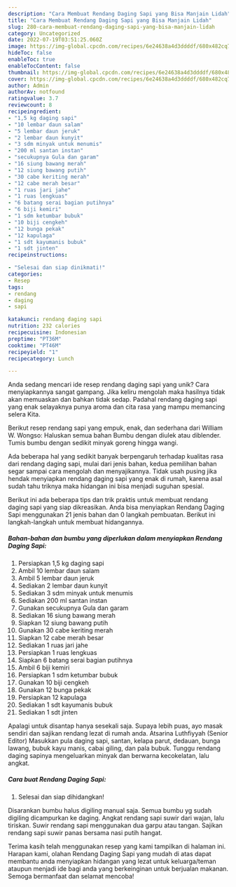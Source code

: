 ```yaml
---
description: "Cara Membuat Rendang Daging Sapi yang Bisa Manjain Lidah"
title: "Cara Membuat Rendang Daging Sapi yang Bisa Manjain Lidah"
slug: 280-cara-membuat-rendang-daging-sapi-yang-bisa-manjain-lidah
category: Uncategorized
date: 2022-07-19T03:51:25.060Z
image: https://img-global.cpcdn.com/recipes/6e24638a4d3ddddf/680x482cq70/rendang-daging-sapi-foto-resep-utama.jpg
hideToc: false
enableToc: true
enableTocContent: false
thumbnail: https://img-global.cpcdn.com/recipes/6e24638a4d3ddddf/680x482cq70/rendang-daging-sapi-foto-resep-utama.jpg
cover: https://img-global.cpcdn.com/recipes/6e24638a4d3ddddf/680x482cq70/rendang-daging-sapi-foto-resep-utama.jpg
author: Admin
authorAv: notfound
ratingvalue: 3.7
reviewcount: 8
recipeingredient:
- "1,5 kg daging sapi"
- "10 lembar daun salam"
- "5 lembar daun jeruk"
- "2 lembar daun kunyit"
- "3 sdm minyak untuk menumis"
- "200 ml santan instan"
- "secukupnya Gula dan garam"
- "16 siung bawang merah"
- "12 siung bawang putih"
- "30 cabe keriting merah"
- "12 cabe merah besar"
- "1 ruas jari jahe"
- "1 ruas lengkuas"
- "6 batang serai bagian putihnya"
- "6 biji kemiri"
- "1 sdm ketumbar bubuk"
- "10 biji cengkeh"
- "12 bunga pekak"
- "12 kapulaga"
- "1 sdt kayumanis bubuk"
- "1 sdt jinten"
recipeinstructions:

- "Selesai dan siap dinikmati!"
categories:
- Resep
tags:
- rendang
- daging
- sapi

katakunci: rendang daging sapi 
nutrition: 232 calories
recipecuisine: Indonesian
preptime: "PT36M"
cooktime: "PT46M"
recipeyield: "1"
recipecategory: Lunch

---
```





Anda sedang mencari ide resep rendang daging sapi yang unik? Cara menyiapkannya sangat gampang. Jika keliru mengolah maka hasilnya tidak akan memuaskan dan bahkan tidak sedap. Padahal rendang daging sapi yang enak selayaknya punya aroma dan cita rasa yang mampu memancing selera Kita.





Berikut resep rendang sapi yang empuk, enak, dan sederhana dari William W. Wongso: Haluskan semua bahan Bumbu dengan diulek atau diblender. Tumis bumbu dengan sedikit minyak goreng hingga wangi.

Ada beberapa hal yang sedikit banyak berpengaruh terhadap kualitas rasa dari rendang daging sapi, mulai dari jenis bahan, kedua pemilihan bahan segar sampai cara mengolah dan menyajikannya. Tidak usah pusing jika hendak menyiapkan rendang daging sapi yang enak di rumah, karena asal sudah tahu triknya maka hidangan ini bisa menjadi suguhan spesial.






Berikut ini ada beberapa tips dan trik praktis untuk membuat rendang daging sapi yang siap dikreasikan. Anda bisa menyiapkan Rendang Daging Sapi menggunakan 21 jenis bahan dan 0 langkah pembuatan. Berikut ini langkah-langkah untuk membuat hidangannya.

<!--inarticleads1-->

##### Bahan-bahan dan bumbu yang diperlukan dalam menyiapkan Rendang Daging Sapi:

1. Persiapkan 1,5 kg daging sapi
1. Ambil 10 lembar daun salam
1. Ambil 5 lembar daun jeruk
1. Sediakan 2 lembar daun kunyit
1. Sediakan 3 sdm minyak untuk menumis
1. Sediakan 200 ml santan instan
1. Gunakan secukupnya Gula dan garam
1. Sediakan 16 siung bawang merah
1. Siapkan 12 siung bawang putih
1. Gunakan 30 cabe keriting merah
1. Siapkan 12 cabe merah besar
1. Sediakan 1 ruas jari jahe
1. Persiapkan 1 ruas lengkuas
1. Siapkan 6 batang serai bagian putihnya
1. Ambil 6 biji kemiri
1. Persiapkan 1 sdm ketumbar bubuk
1. Gunakan 10 biji cengkeh
1. Gunakan 12 bunga pekak
1. Persiapkan 12 kapulaga
1. Sediakan 1 sdt kayumanis bubuk
1. Sediakan 1 sdt jinten


Apalagi untuk disantap hanya sesekali saja. Supaya lebih puas, ayo masak sendiri dan sajikan rendang lezat di rumah anda. Atsarina Luthfiyyah (Senior Editor) Masukkan pula daging sapi, santan, kelapa parut, dedauan, bunga lawang, bubuk kayu manis, cabai giling, dan pala bubuk. Tunggu rendang daging sapinya mengeluarkan minyak dan berwarna kecokelatan, lalu angkat. 

<!--inarticleads2-->

##### Cara buat Rendang Daging Sapi:


1. Selesai dan siap dihidangkan!

Disarankan bumbu halus digiling manual saja. Semua bumbu yg sudah digiling dicampurkan ke daging. Angkat rendang sapi suwir dari wajan, lalu tiriskan. Suwir rendang sapi menggunakan dua garpu atau tangan. Sajikan rendang sapi suwir panas bersama nasi putih hangat. 

Terima kasih telah menggunakan resep yang kami tampilkan di halaman ini. Harapan kami, olahan Rendang Daging Sapi yang mudah di atas dapat membantu anda menyiapkan hidangan yang lezat untuk keluarga/teman ataupun menjadi ide bagi anda yang berkeinginan untuk berjualan makanan. Semoga bermanfaat dan selamat mencoba!
